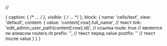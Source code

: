 //

{
    caption: { /* ... */ },
    visible: { /* ... */ },
    block: {
        name: 'cells/text',
        view: 'default',
        content: {
            value: 'content[:row].full_name',               // текст
            link: 'edit_admin_user_path(content[:row].id)', // ссылка
            route: true                                     // является ли алиасом routers.rb
            prefix: '',                                     // текст перед value
            postfix: ''                                     // текст после value
        }
    }
}